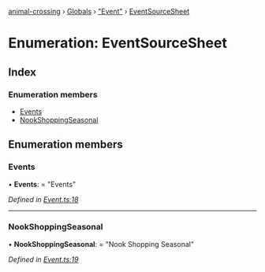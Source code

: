 [animal-crossing](../README.md) › [Globals](../globals.md) › ["Event"](../modules/_event_.md) › [EventSourceSheet](_event_.eventsourcesheet.md)

# Enumeration: EventSourceSheet

## Index

### Enumeration members

* [Events](_event_.eventsourcesheet.md#events)
* [NookShoppingSeasonal](_event_.eventsourcesheet.md#nookshoppingseasonal)

## Enumeration members

###  Events

• **Events**: = "Events"

*Defined in [Event.ts:18](https://github.com/Norviah/animal-crossing/blob/0da76a6/module/types/Event.ts#L18)*

___

###  NookShoppingSeasonal

• **NookShoppingSeasonal**: = "Nook Shopping Seasonal"

*Defined in [Event.ts:19](https://github.com/Norviah/animal-crossing/blob/0da76a6/module/types/Event.ts#L19)*
